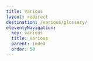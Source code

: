 ```yaml
---
title: Various
layout: redirect
destination: /various/glossary/
eleventyNavigation:
  key: various
  title: Various
  parent: index
  order: 50
---
```

